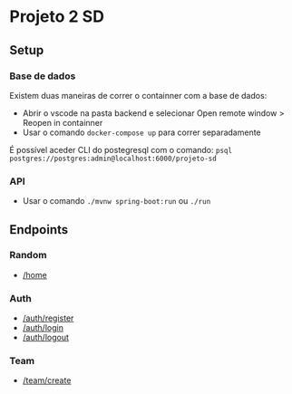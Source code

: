 # Projeto 2 SD

## Setup

### Base de dados

Existem duas maneiras de correr o containner com a base de dados:

- Abrir o vscode na pasta backend e selecionar Open remote window > Reopen in containner
- Usar o comando `docker-compose up` para correr separadamente

É possível aceder CLI do postegresql com o comando: `psql postgres://postgres:admin@localhost:6000/projeto-sd`

### API

- Usar o comando `./mvnw spring-boot:run` ou `./run`

## Endpoints

### Random

- [/home](http://127.0.0.1:8080/home)

### Auth

- [/auth/register](http://127.0.0.1:8080/auth/register)
- [/auth/login](http://127.0.0.1:8080/auth/login)
- [/auth/logout](http://127.0.0.1:8080/auth/logout)

### Team

- [/team/create](http://127.0.0.1:8080/team/create)
